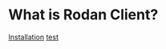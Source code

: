 ---
---

# What is Rodan Client?

[Installation](installation/index.html)
[test](installation/configuration/index.html)
